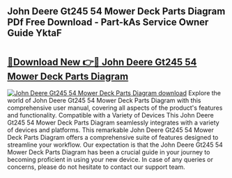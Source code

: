 ## John Deere Gt245 54 Mower Deck Parts Diagram PDf Free Download - Part-kAs Service Owner Guide YktaF

# <h2><a href="http://dfrtpp.blite.top/?on=John+Deere+Gt245+54+Mower+Deck+Parts+Diagram">🔗Download New 👉🔴 John Deere Gt245 54 Mower Deck Parts Diagram</a></h2>

[![John Deere Gt245 54 Mower Deck Parts Diagram download](https://i.imgur.com/lujVjoI.png)](http://dfrtpp.blite.top/?on=John+Deere+Gt245+54+Mower+Deck+Parts+Diagram)
Explore the world of John Deere Gt245 54 Mower Deck Parts Diagram with this comprehensive user manual, covering all aspects of the product's features and functionality. Compatible with a Variety of Devices This John Deere Gt245 54 Mower Deck Parts Diagram seamlessly integrates with a variety of devices and platforms. This remarkable John Deere Gt245 54 Mower Deck Parts Diagram offers a comprehensive suite of features designed to streamline your workflow. Our expectation is that the John Deere Gt245 54 Mower Deck Parts Diagram has been a crucial guide in your journey to becoming proficient in using your new device. In case of any queries or concerns, please do not hesitate to contact our support team.
